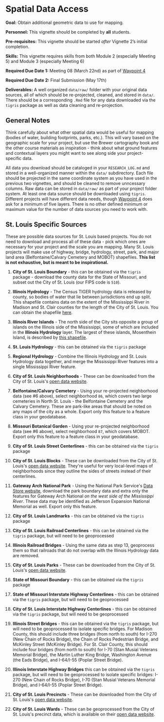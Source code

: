 # Spatial Data Access

<div class="rmdgoal">
<p><strong>Goal:</strong> Obtain additional geometric data to use for mapping.</p>
</div>

<div class="rmdpersonnel">
<p><strong>Personnel:</strong> This vignette should be completed by <strong>all</strong> students.</p>
</div>

<div class="rmdpre">
<p><strong>Pre-requisites:</strong> This vignette should be started <em>after</em> Vignette 2’s initial completion.</p>
</div>

<div class="rmdskills">
<p><strong>Skills:</strong> This vignette requires skills from both Module 2 (especially Meeting 5) and Module 3 (especially Meeting 6)</p>
</div>

<div class="rmddue">
<p><strong>Required Due Date 1:</strong> Meeting 08 (March 22nd) as part of <a href="index.html#waypoints">Waypoint 4</a></p>
<p><strong>Required Due Date 2:</strong> Final Submission (May 17th)</p>
</div>

<div class="rmddeliver">
<p><strong>Deliverables:</strong> A well organized <code>data/raw/</code> folder with your original data sources, all of which should be re-projected, cleaned, and stored in <code>data/</code>. There should be a corresponding <code>.Rmd</code> file for any data downloaded via the <code>tigris</code> package as well as data cleaning and re-projection.</p>
</div>

## General Notes
Think carefully about what other spatial data would be useful for mapping (bodies of water, building footprints, parks, etc.). This will vary based on the geographic scale for your project, but use the Brewer cartography book and the other course materials as inspiration - think about what ground features and contextual layers you might want to see along side your project-specific data.

All data you download should be cataloged in your `RESEARCH_LOG.md` and stored in a well-organized manner within the `data/` subdirectory. Each file should be projected in the same coordinate system as you have used in the previous two vignettes, and should be cleaned to remove unncessary columns. Raw data can be stored in `data/raw/` as part of your project folder system. At least one data source should be downloaded using `tigris`. Different projects will have different data needs, though [Waypoint 4](index.html#waypoints) does ask for a minimum of five layers. There is no other defined minimum or maximum value for the number of data sources you need to work with.

## St. Louis Specific Sources
These are possible data sources for St. Louis based projects. You do not need to download and process all of these data - pick which ones are necessary for your project and the scale you are mapping. Many St. Louis projects will make use of highway, bridge, hydrology, street, park, and major land area (Belfontaine/Calvary Cemetery and MOBOT) shapefiles. **This list is not exhaustive, but is meant to be inspirational.**

1.  **City of St. Louis Boundary** - this can be obtained via the `tigris` package - download the county data for the State of Missouri, and subset out the City of St. Louis (our FIPS code is `510`).

2.  **Illinois Hydrology** - The Census TIGER hydrology data is released by county, so bodies of water that lie between jurisdictions end up split. This shapefile contains data on the extent of the Mississippi River in Madison and St. Clair counties for the length of the City of St. Louis. You can obtain the shapefile [here](https://github.com/slu-openGIS/IL_HYDRO_Mississippi).

3.  **Illinois River Islands** - The north side of the City sits opposite a group of islands on the Illinois side of the Mississippi, some of which are included in the **Illinois Hydrology** layer. The largest of these islands, Mosenthein Island, is described by [this shapefile](https://github.com/slu-openGIS/IL_HYDRO_Islands).

4. **St. Louis Hydrology** - this can be obtained via the `tigris` package

5. **Regional Hydrology** - Combine the Illinois Hydrology and St. Louis Hydrology data together, and merge the Mississippi River features into a single Mississippi River feature.

6. **City of St. Louis Neighborhoods** - These can be downloaded from the City of St. Louis's [open data website](https://www.stlouis-mo.gov/data/types/gis.cfm).

7. **Belfontaine/Calvary Cemetery** - Using your re-projected neighborhood data (see #6 above), select neighborhood `86`, which covers two large cemeteries in North St. Louis - the Belfontaine Cemetery and the Calvary Cemetery. These are park-like areas that should be noted on any maps of the city as a whole. Export only this feature to a feature class in your geodatabase.

8. **Missouri Botanical Garden** - Using your re-projected neighborhood data (see #6 above), select neighborhood `87`, which covers MOBOT. Export only this feature to a feature class in your geodatabase.

9. **City of St. Louis Street Centerlines** - this can be obtained via the `tigris` package

10. **City of St. Louis Blocks** - These can be downloaded from the City of St. Louis's [open data website](https://www.stlouis-mo.gov/data/types/gis.cfm). They're useful for very local-level maps of neighborhoods since they outline the sides of streets instead of their centerlines.

11. **Gateway Arch National Park** - Using the National Park Service's [Data Store website](https://irma.nps.gov/DataStore/), download the park boundary data and extra only the features for Gateway Arch National *on the west side of the Mississippi River*. These data may be identified as Jefferson Expansion National Memorial as well. Export only this feature.

12. **City of St. Louis Landmarks** - this can be obtained via the `tigris` package

13. **City of St. Louis Railroad Centerlines** - this can be obtained via the `tigris` package, but will need to be geoprocessed

14. **Illinois Railroad Bridges** - Using the same data as step 13, geoprocess them so that railroads that do not overlap with the Illinois Hydrology data are removed.

15. **City of St. Louis Parks** - These can be downloaded from the City of St. Louis's [open data website](https://www.stlouis-mo.gov/data/types/gis.cfm).

16. **State of Missouri Boundary** - this can be obtained via the `tigris` package

17. **State of Missouri Interstate Highway Centerlines** - this can be obtained via the `tigris` package, but will need to be geoprocessed

18. **City of St. Louis Interstate Highway Centerlines** - this can be obtained via the `tigris` package, but will need to be geoprocessed

19. **Illinois Street Bridges** - this can be obtained via the `tigris` package, but will need to be geoprocessed to isolate specific bridges. For Madison County, this should include three bridges (from north to south) for I-270 (New Chain of Rocks Bridge), the Chain of Rocks Pedestrian Bridge, and McKinley Street (McKinley Bridge). For St. Clair County, this should include four bridges (from north to south) for I-70 (Stan Musial Veterans Memorial Bridge), the Martin Luther King Bridge, Washington Avenue (the Eads Bridge), and I-64/I-55 (Poplar Street Bridge).

20. **Illinois Interstate Highway Bridges** this can be obtained via the `tigris` package, but will need to be geoprocessed to isolate specific bridges: I-270 (New Chain of Rocks Bridge), I-70 (Stan Musial Veterans Memorial Bridge), and I-64/I-55 (Poplar Street Bridge).

21. **City of St. Louis Precincts** - These can be downloaded from the City of St. Louis's [open data website](https://www.stlouis-mo.gov/data/types/gis.cfm).

22. **City of St. Louis Wards** - These can be geoprocessed from the City of St. Louis's precinct data, which is available on their [open data website](https://www.stlouis-mo.gov/data/types/gis.cfm).
